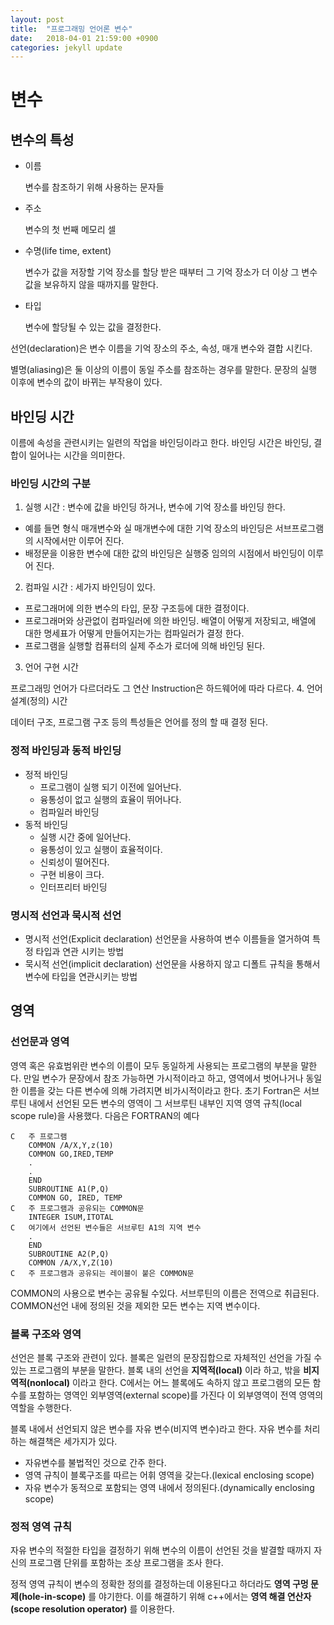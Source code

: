 ```yaml
---
layout: post
title:  "프로그래밍 언어론 변수"
date:   2018-04-01 21:59:00 +0900
categories: jekyll update
---
```

# 변수

## 변수의 특성

* 이름

  변수를 참조하기 위해 사용하는 문자들
* 주소

  변수의 첫 번째 메모리 셀
* 수명(life time, extent)

  변수가 값을 저장할 기억 장소를 할당 받은 때부터 그 기억 장소가 더 이상 그 변수 값을 보유하지 않을 때까지를 말한다.

* 타입

  변수에 할당될 수 있는 값을 결정한다.

선언(declaration)은 변수 이름을 기억 장소의 주소, 속성, 매개 변수와 결합 시킨다.

별명(aliasing)은 둘 이상의 이름이 동일 주소를 참조하는 경우를 말한다. 문장의 실행 이후에 변수의 값이 바뀌는 부작용이 있다.

## 바인딩 시간

이름에 속성을 관련시키는 일련의 작업을 바인딩이라고 한다. 바인딩 시간은 바인딩, 결합이 일어나는 시간을 의미한다.

### 바인딩 시간의 구분

1. 실행 시간 : 변수에 값을 바인딩 하거나, 변수에 기억 장소를 바인딩 한다.

  * 예를 들면 형식 매개변수와 실 매개변수에 대한 기억 장소의 바인딩은 서브프로그램의 시작에서만 이루어 진다.
  * 배정문을 이용한 변수에 대한 값의 바인딩은 실행중 임의의 시점에서 바인딩이 이루어 진다.

2. 컴파일 시간 : 세가지 바인딩이 있다.

  * 프로그래머에 의한 변수의 타입, 문장 구조등에 대한 결정이다.
  * 프로그래머와 상관없이 컴파일러에 의한 바인딩. 배열이 어떻게 저장되고, 배열에 대한 명세표가 어떻게 만들어지는가는 컴파일러가 결정 한다.
  * 프로그램을 실행할 컴퓨터의 실제 주소가 로더에 의해 바인딩 된다.
3. 언어 구현 시간

  프로그래밍 언어가 다르더라도 그 연산 Instruction은 하드웨어에 따라 다르다.
4. 언어 설계(정의) 시간

  데이터 구조, 프로그램 구조 등의 특성들은 언어를 정의 할 때 결정 된다.

### 정적 바인딩과 동적 바인딩

* 정적 바인딩
  * 프로그램이 실행 되기 이전에 일어난다.
  * 융통성이 없고 실행의 효율이 뛰어나다.
  * 컴파일러 바인딩
* 동적 바인딩
  * 실행 시간 중에 일어난다.
  * 융통성이 있고 실행이 효율적이다.
  * 신뢰성이 떨어진다.
  * 구현 비용이 크다.
  * 인터프리터 바인딩
### 명시적 선언과 묵시적 선언
  * 명시적 선언(Explicit declaration)
    선언문을 사용하여 변수 이름들을 열거하여 특정 타입과 연관 시키는 방법
  * 묵시적 선언(implicit declaration)
    선언문을 사용하지 않고 디폴트 규칙을 통해서 변수에 타입을 연관시키는 방법

## 영역

### 선언문과 영역

영역 혹은 유효범위란 변수의 이름이 모두 동일하게 사용되는 프로그램의 부분을 말한다. 만일 변수가 문장에서 참조 가능하면 가시적이라고 하고, 영역에서 벗어나거나 동일한 이름을 갖는 다른 변수에 의해 가려지면 비가시적이라고 한다. 초기 Fortran은 서브루틴 내에서 선언된 모든 변수의 영역이 그 서브루틴 내부인 지역 영역 규칙(local scope rule)을 사용했다. 다음은 FORTRAN의 예다
```
C   주 프로그램
    COMMON /A/X,Y,z(10)
    COMMON GO,IRED,TEMP
    .
    .
    END
    SUBROUTINE A1(P,Q)
    COMMON GO, IRED, TEMP
C   주 프로그램과 공유되는 COMMON문
    INTEGER ISUM,ITOTAL
C   여기에서 선언된 변수들은 서브루틴 A1의 지역 변수
    .
    END
    SUBROUTINE A2(P,Q)
    COMMON /A/X,Y,Z(10)
C   주 프로그램과 공유되는 레이블이 붙은 COMMON문
```

COMMON의 사용으로 변수는 공유될 수있다. 서브루틴의 이름은 전역으로 취급된다. COMMON선언 내에 정의된 것을 제외한 모든 변수는 지역 변수이다.

### 블록 구조와 영역

선언은 블록 구조와 관련이 있다. 블록은 일련의 문장집합으로 자체적인 선언을 가질 수 있는 프로그램의 부분을 말한다. 블록 내의 선언을 **지역적(local)** 이라 하고, 밖을 **비지역적(nonlocal)** 이라고 한다. C에서는 어느 블록에도 속하지 않고 프로그램의 모든 함수를 포함하는 영역인 외부영역(external scope)를 가진다 이 외부영역이 전역 영역의 역할을 수행한다.

블록 내에서 선언되지 않은 변수를 자유 변수(비지역 변수)라고 한다. 자유 변수를 처리하는 해결책은 세가지가 있다.

* 자유변수를 불법적인 것으로 간주 한다.
* 영역 규칙이 블록구조를 따르는 어휘 영역을 갖는다.(lexical enclosing scope)
* 자유 변수가 동적으로 포함되는 영역 내에서 정의된다.(dynamically enclosing scope)

### 정적 영역 규칙

자유 변수의 적절한 타입을 결정하기 위해 변수의 이름이 선언된 것을 발결할 때까지 자신의 프로그램 단위를 포함하는 조상 프로그램을 조사 한다.

정적 영역 규칙이 변수의 정확한 정의를 결정하는데 이용된다고 하더라도 **영역 구멍 문제(hole-in-scope)** 를 야기한다. 이를 해결하기 위해 c++에서는 **영역 해결 연산자(scope resolution operator)** 를 이용한다.
